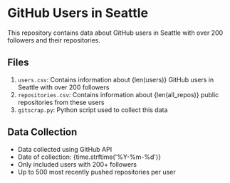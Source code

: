 # GitHub Users in Seattle

This repository contains data about GitHub users in Seattle with over 200 followers and their repositories.

## Files

1. `users.csv`: Contains information about {len(users)} GitHub users in Seattle with over 200 followers
2. `repositories.csv`: Contains information about {len(all_repos)} public repositories from these users
3. `gitscrap.py`: Python script used to collect this data

## Data Collection

- Data collected using GitHub API
- Date of collection: {time.strftime('%Y-%m-%d')}
- Only included users with 200+ followers
- Up to 500 most recently pushed repositories per user
